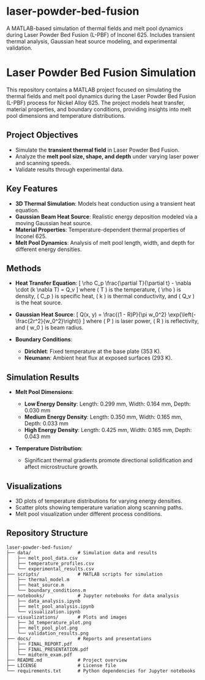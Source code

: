 # laser-powder-bed-fusion
A MATLAB-based simulation of thermal fields and melt pool dynamics during Laser Powder Bed Fusion (L-PBF) of Inconel 625. Includes transient thermal analysis, Gaussian heat source modeling, and experimental validation.

# Laser Powder Bed Fusion Simulation

This repository contains a MATLAB project focused on simulating the thermal fields and melt pool dynamics during the Laser Powder Bed Fusion (L-PBF) process for Nickel Alloy 625. The project models heat transfer, material properties, and boundary conditions, providing insights into melt pool dimensions and temperature distributions.

## Project Objectives
- Simulate the **transient thermal field** in Laser Powder Bed Fusion.
- Analyze the **melt pool size, shape, and depth** under varying laser power and scanning speeds.
- Validate results through experimental data.

## Key Features
- **3D Thermal Simulation**: Models heat conduction using a transient heat equation.
- **Gaussian Beam Heat Source**: Realistic energy deposition modeled via a moving Gaussian heat source.
- **Material Properties**: Temperature-dependent thermal properties of Inconel 625.
- **Melt Pool Dynamics**: Analysis of melt pool length, width, and depth for different energy densities.

## Methods
- **Heat Transfer Equation**:
  \[
  \rho C_p \frac{\partial T}{\partial t} - \nabla \cdot (k \nabla T) = Q_v
  \]
  where \( T \) is the temperature, \( \rho \) is density, \( C_p \) is specific heat, \( k \) is thermal conductivity, and \( Q_v \) is the heat source.

- **Gaussian Heat Source**:
  \[
  Q(x, y) = \frac{(1 - R)P}{\pi w_0^2} \exp{\left(-\frac{2r^2}{w_0^2}\right)}
  \]
  where \( P \) is laser power, \( R \) is reflectivity, and \( w_0 \) is beam radius.

- **Boundary Conditions**:
  - **Dirichlet**: Fixed temperature at the base plate (353 K).
  - **Neumann**: Ambient heat flux at exposed surfaces (293 K).

## Simulation Results
- **Melt Pool Dimensions**:
  - **Low Energy Density**: Length: 0.299 mm, Width: 0.164 mm, Depth: 0.030 mm
  - **Medium Energy Density**: Length: 0.350 mm, Width: 0.165 mm, Depth: 0.033 mm
  - **High Energy Density**: Length: 0.425 mm, Width: 0.165 mm, Depth: 0.043 mm

- **Temperature Distribution**:
  - Significant thermal gradients promote directional solidification and affect microstructure growth.

## Visualizations
- 3D plots of temperature distributions for varying energy densities.
- Scatter plots showing temperature variation along scanning paths.
- Melt pool visualization under different process conditions.

## Repository Structure
```plaintext
laser-powder-bed-fusion/
├── data/                 # Simulation data and results
│   ├── melt_pool_data.csv
│   ├── temperature_profiles.csv
│   └── experimental_results.csv
├── scripts/              # MATLAB scripts for simulation
│   ├── thermal_model.m
│   ├── heat_source.m
│   └── boundary_conditions.m
├── notebooks/            # Jupyter notebooks for data analysis
│   ├── data_analysis.ipynb
│   ├── melt_pool_analysis.ipynb
│   └── visualization.ipynb
├── visualizations/       # Plots and images
│   ├── 3d_temperature_plot.png
│   ├── melt_pool_plot.png
│   └── validation_results.png
├── docs/                 # Reports and presentations
│   ├── FINAL_REPORT.pdf
│   ├── FINAL_PRESENTATION.pdf
│   └── midterm_exam.pdf
├── README.md             # Project overview
├── LICENSE               # License file
└── requirements.txt      # Python dependencies for Jupyter notebooks
